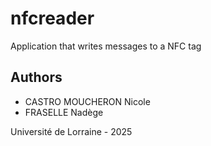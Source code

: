 # nfcreader
Application that writes messages to a NFC tag

## Authors
- CASTRO MOUCHERON Nicole
- FRASELLE Nadège

Université de Lorraine - 2025
